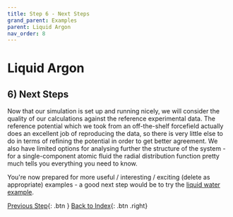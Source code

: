 ```yaml
---
title: Step 6 - Next Steps
grand_parent: Examples
parent: Liquid Argon
nav_order: 8
---
```

# Liquid Argon

## 6) Next Steps

Now that our simulation is set up and running nicely, we will consider the quality of our calculations against the reference experimental data. The reference potential which we took from an off-the-shelf forcefield actually does an excellent job of reproducing the data, so there is very little else to do in terms of refining the potential in order to get better agreement. We also have limited options for analysing further the structure of the system - for a single-component atomic fluid the radial distribution function pretty much tells you everything you need to know.

You're now prepared for more useful / interesting / exciting (delete as appropriate) examples - a good next step would be to try the [liquid water example](../water).

[Previous Step](step5.md){: .btn }      [Back to Index](index.md){: .btn .right}

